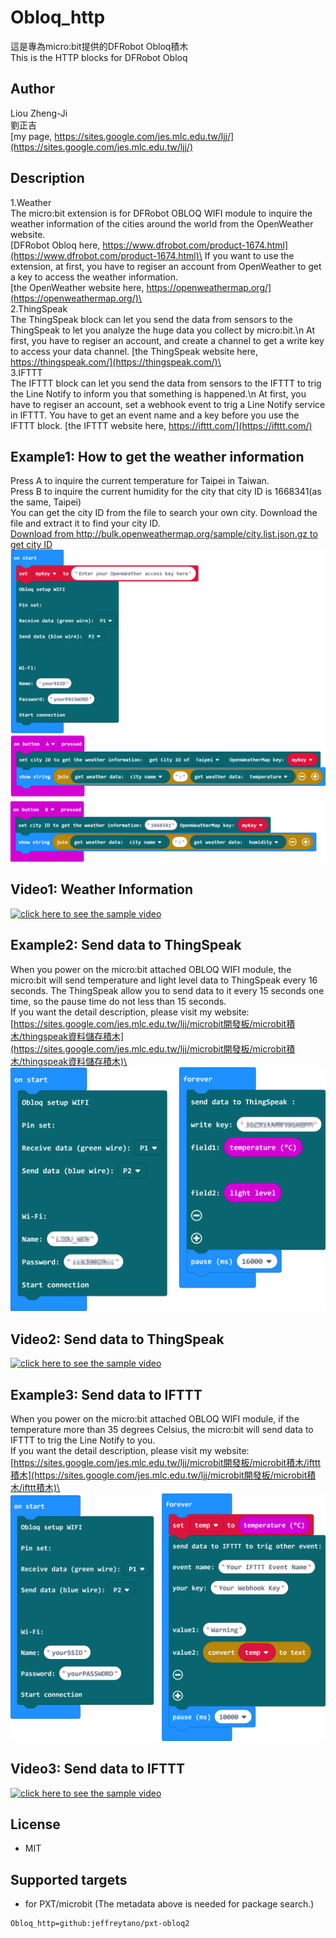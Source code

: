 # Obloq_http

這是專為micro:bit提供的DFRobot Obloq積木\
This is the HTTP blocks for DFRobot Obloq

## Author
Liou Zheng-Ji\
劉正吉\
[my page, https://sites.google.com/jes.mlc.edu.tw/ljj/](https://sites.google.com/jes.mlc.edu.tw/ljj/)

## Description
1.Weather\
The micro:bit extension is for DFRobot OBLOQ WIFI module to inquire the weather information of the cities around the world from the OpenWeather website.\
[DFRobot Obloq here, https://www.dfrobot.com/product-1674.html](https://www.dfrobot.com/product-1674.html)\
If you want to use the extension, at first, you have to regiser an account from OpenWeather to get a key to access the weather information.\
[the OpenWeather website here, https://openweathermap.org/](https://openweathermap.org/)\
 \
2.ThingSpeak\
The ThingSpeak block can let you send the data from sensors to the ThingSpeak to let you analyze the huge data you collect by micro:bit.\n
At first, you have to regiser an account, and create a channel to get a write key to access your data channel.
[the ThingSpeak website here, https://thingspeak.com/](https://thingspeak.com/)\
 \
3.IFTTT\
The IFTTT block can let you send the data from sensors to the IFTTT to trig the Line Notify to inform you that something is happened.\n
At first, you have to regiser an account, set a webhook event to trig a Line Notify service in IFTTT. You have to get an event name and a key before you use the IFTTT block.
[the IFTTT website here, https://ifttt.com/](https://ifttt.com/)

## Example1: How to get the weather information
Press A to inquire the current temperature for Taipei in Taiwan.\
Press B to inquire the current humidity for the city that city ID is 1668341(as the same, Taipei)\
You can get the city ID from the file to search your own city. Download the file and extract it to find your city ID.\
[Download from http://bulk.openweathermap.org/sample/city.list.json.gz to get city ID](http://bulk.openweathermap.org/sample/city.list.json.gz)\
![image](images/example1.png)

## Video1: Weather Information
[![click here to see the sample video](https://img.youtube.com/vi/SMbRdlF9AEA/0.jpg)](https://www.youtube.com/watch?v=SMbRdlF9AEA)

## Example2: Send data to ThingSpeak
When you power on the micro:bit attached OBLOQ WIFI module, the micro:bit will send temperature and light level data to ThingSpeak every 16 seconds. The ThingSpeak allow you to send data to it every 15 seconds one time, so the pause time do not less than 15 seconds.\
If you want the detail description, please visit my website:\
[https://sites.google.com/jes.mlc.edu.tw/ljj/microbit開發板/microbit積木/thingspeak資料儲存積木](https://sites.google.com/jes.mlc.edu.tw/ljj/microbit開發板/microbit積木/thingspeak資料儲存積木)\
![image](images/example2.png)

## Video2: Send data to ThingSpeak
[![click here to see the sample video](https://img.youtube.com/vi/bQTu6bFurEA/0.jpg)](https://www.youtube.com/watch?v=bQTu6bFurEA)

## Example3: Send data to IFTTT
When you power on the micro:bit attached OBLOQ WIFI module, if the temperature more than 35 degrees Celsius, the micro:bit will send data to IFTTT to trig the Line Notify to you.\
If you want the detail description, please visit my website:\
[https://sites.google.com/jes.mlc.edu.tw/ljj/microbit開發板/microbit積木/ifttt積木](https://sites.google.com/jes.mlc.edu.tw/ljj/microbit開發板/microbit積木/ifttt積木)\
![image](images/example3.png)

## Video3: Send data to IFTTT
[![click here to see the sample video](https://img.youtube.com/vi/9CXRKH8INck/0.jpg)](https://www.youtube.com/watch?v=9CXRKH8INck)

## License

* MIT

## Supported targets

* for PXT/microbit
(The metadata above is needed for package search.)

```package
Obloq_http=github:jeffreytano/pxt-obloq2
```